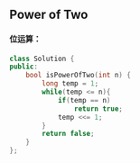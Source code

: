 ## Power of Two

#### 位运算：

```c++
class Solution {
public:
    bool isPowerOfTwo(int n) {
        long temp = 1;
        while(temp <= n){
            if(temp == n)
                return true;
            temp <<= 1;
        }
        return false;
    }
};
```

